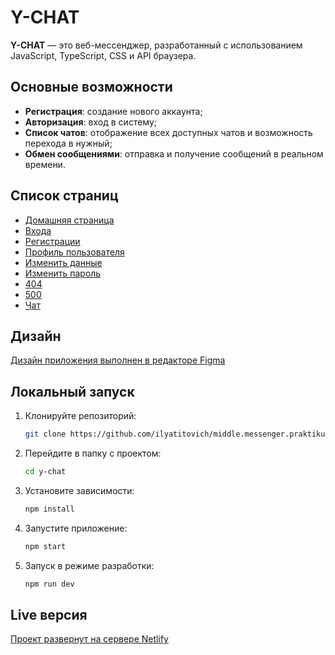 # Y-CHAT

**Y-CHAT** — это веб-мессенджер, разработанный с использованием JavaScript, TypeScript, CSS и API браузера.

## Основные возможности

- **Регистрация**: создание нового аккаунта;
- **Авторизация**: вход в систему;
- **Список чатов**: отображение всех доступных чатов и возможность перехода в нужный;
- **Обмен сообщениями**: отправка и получение сообщений в реальном времени.

## Список страниц

- [Домашняя страница](https://y-chat.netlify.app/)
- [Входа](https://y-chat.netlify.app/signin)
- [Регистрации](https://y-chat.netlify.app/signup)
- [Профиль пользователя](https://y-chat.netlify.app/profile)
- [Изменить данные](https://y-chat.netlify.app/profile/change-data)
- [Изменить пароль](https://y-chat.netlify.app/profile/change-password)
- [404](https://y-chat.netlify.app/404)
- [500](https://y-chat.netlify.app/500)
- [Чат](https://y-chat.netlify.app/chat)

## Дизайн

[Дизайн приложения выполнен в редакторе Figma](https://www.figma.com/design/zfqizT8NEYCLaOUsm95N1k/middle.messenger.praktikum.yandex?node-id=0-1&t=WvK4MT1XLEpIoF7J-1)

## Локальный запуск

1. Клонируйте репозиторий:

   ```bash
   git clone https://github.com/ilyatitovich/middle.messenger.praktikum.yandex.git
   ```

2. Перейдите в папку с проектом:

   ```bash
   cd y-chat
   ```

3. Установите зависимости:

   ```bash
   npm install
   ```

4. Запустите приложение:

   ```bash
   npm start
   ```

5. Запуск в режиме разработки:

   ```bash
   npm run dev
   ```

## Live версия

[Проект развернут на сервере Netlify](https://y-chat.netlify.app/)
